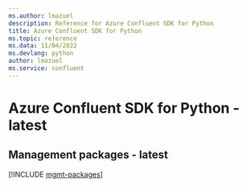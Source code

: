 ```yaml
---
ms.author: lmazuel
description: Reference for Azure Confluent SDK for Python
title: Azure Confluent SDK for Python
ms.topic: reference
ms.data: 11/04/2022
ms.devlang: python
author: lmazuel
ms.service: confluent
---
```

# Azure Confluent SDK for Python - latest

## Management packages - latest
[!INCLUDE [mgmt-packages](confluent-mgmt-index.md)]